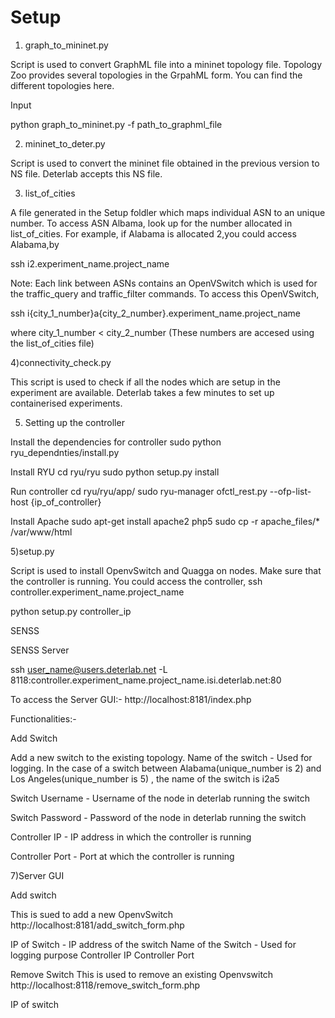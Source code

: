<h1>Setup</h1>

1) graph_to_mininet.py

Script is used to convert GraphML file into a mininet topology file. Topology Zoo provides several topologies in the GrpahML form. You can find the different topologies here.

Input

python graph_to_mininet.py -f path_to_graphml_file

2) mininet_to_deter.py

Script is used to convert the mininet file obtained in the previous version to NS file. Deterlab accepts this NS file.

3) list_of_cities

A file generated in the Setup foldler which maps individual ASN to an unique number.
To access ASN Albama, look up for the number allocated in list_of_cities. For example, if Alabama is allocated 2,you could access Alabama,by

ssh i2.experiment_name.project_name

Note:
Each link between ASNs contains an OpenVSwitch which is used for the traffic_query and traffic_filter commands. To access this OpenVSwitch,

ssh i{city_1_number}a{city_2_number}.experiment_name.project_name

where city_1_number < city_2_number (These numbers are accesed using the list_of_cities file)

4)connectivity_check.py

This script is used to check if all the nodes which are setup in the experiment are available. Deterlab takes a few minutes to set up containerised experiments.


5) Setting up the controller

Install the dependencies for controller
sudo python ryu_dependnties/install.py

Install RYU
cd ryu/ryu
sudo python setup.py install

Run controller
cd ryu/ryu/app/
sudo ryu-manager ofctl_rest.py --ofp-list-host {ip_of_controller}

Install Apache
sudo apt-get install apache2 php5
sudo cp -r apache_files/* /var/www/html

5)setup.py

Script is used to install OpenvSwitch and Quagga on nodes. Make sure that the controller is running. You could access the controller,
ssh controller.experiment_name.project_name

python setup.py controller_ip


SENSS

SENSS Server

ssh user_name@users.deterlab.net -L 8118:controller.experiment_name.project_name.isi.deterlab.net:80

To access the Server GUI:-
http://localhost:8181/index.php

Functionalities:-

Add Switch

Add a new switch to the existing topology. 
Name of the switch - Used for logging. In the case of a switch between Alabama(unique_number is 2) and Los Angeles(unique_number is 5) , the name of the switch is i2a5

Switch Username - Username of the node in deterlab running the switch

Switch Password - Password of the node in deterlab running the switch

Controller IP - IP address in which the controller is running

Controller Port - Port at which the controller is running





7)Server GUI

Add switch

This is sued to add a new OpenvSwitch
http://localhost:8181/add_switch_form.php

IP of Switch - IP address of the switch
Name of the Switch - Used for logging purpose
Controller IP
Controller Port


Remove Switch
This is used to remove an existing Openvswitch
http://localhost:8118/remove_switch_form.php

IP of switch


